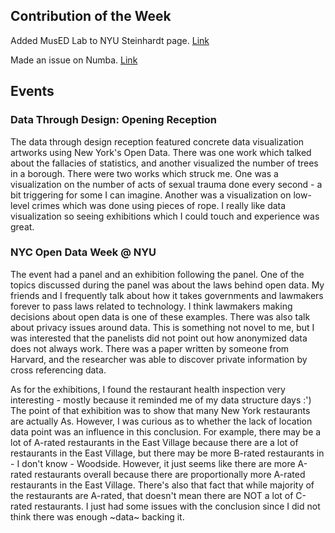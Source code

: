 ## Contribution of the Week
Added MusED Lab to NYU Steinhardt page. [Link](https://en.wikipedia.org/w/index.php?title=Steinhardt_School_of_Culture,_Education,_and_Human_Development&diff=prev&oldid=828953479)

Made an issue on Numba. [Link](https://github.com/numba/numba/issues/2796)

## Events

### Data Through Design: Opening Reception
The data through design reception featured concrete data visualization artworks using New York's Open Data. 
There was one work which talked about the fallacies of statistics, and another visualized the number of trees in a borough. 
There were two works which struck me. One was a visualization on the number of acts of sexual trauma done every second - a bit triggering for some I can imagine. 
Another was a visualization on low-level crimes which was done using pieces of rope. 
I really like data visualization so seeing exhibitions which I could touch and experience was great.

### NYC Open Data Week @ NYU
The event had a panel and an exhibition following the panel. One of the topics discussed during the panel was about the laws behind open data. My friends and I frequently talk about how it takes governments and lawmakers forever to pass laws related to technology. I think lawmakers making decisions about open data is one of these examples. There was also talk about privacy issues around data. This is something not novel to me, but I was interested that the panelists did not point out how anonymized data does not always work. There was a paper written by someone from Harvard, and the researcher was able to discover private information by cross referencing data.

As for the exhibitions, I found the restaurant health inspection very interesting - mostly because it reminded me of my data structure days :') The point of that exhibition was to show that many New York restaurants are actually As. However, I was curious as to whether the lack of location data point was an influence in this conclusion. For example, there may be a lot of A-rated restaurants in the East Village because there are a lot of restaurants in the East Village, but there may be more B-rated restaurants in - I don't know - Woodside. However, it just seems like there are more A-rated restaurants overall because there are proportionally more A-rated restaurants in the East Village. There's also that fact that while majority of the restaurants are A-rated, that doesn't mean there are NOT a lot of C-rated restaurants. I just had some issues with the conclusion since I did not think there was enough ~data~ backing it.
